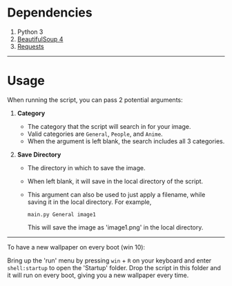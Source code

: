 # Dependencies

1. Python 3
2. [BeautifulSoup 4](https://www.crummy.com/software/BeautifulSoup/)
3. [Requests](http://docs.python-requests.org/en/master/)

---
# Usage

When running the script, you can pass 2 potential arguments:

1. **Category**

	- The category that the script will search in for your image.
	- Valid categories are `General`, `People`, and `Anime`.
	- When the argument is left blank, the search includes all 3 categories.

2. **Save Directory**

	- The directory in which to save the image.
	- When left blank, it will save in the local directory of the script.
	- This argument can also be used to just apply a filename, while saving it in the local directory. For example,
		
        `main.py General image1`
        
        This will save the image as 'image1.png' in the local directory.

---
To have a new wallpaper on every boot (win 10):

Bring up the 'run' menu by pressing `win` + `R` on your keyboard and enter `shell:startup` to open the 'Startup' folder. Drop the script in this folder and it will run on every boot, giving you a new wallpaper every time.
